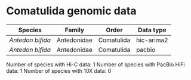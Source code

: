 # Comatulida genomic data

| Species | Family | Order | Data type |
| -- | --- | --- | --- |
| *Antedon bifida* | Antedonidae | Comatulida | hic-arima2 |
| *Antedon bifida* | Antedonidae | Comatulida | pacbio |

Number of species with Hi-C data: 1
Number of species with PacBio HiFi data: 1
Number of species with 10X data: 0
